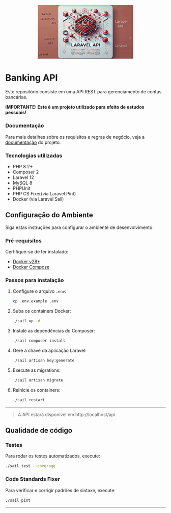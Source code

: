 <p align="center">
    <a href="#" target="_blank">
        <img src="./.doc/header-image.jpg" width="300" alt="Logo">
    </a>
</p>

# Banking API

Este repositório consiste em uma API REST para gerenciamento de contas bancárias.

**IMPORTANTE: Este é um projeto utilizado para efeito de estudos pessoais!**

### Documentação

Para mais detalhes sobre os requisitos e regras de negócio, veja a [documentação](.doc/) do projeto. 

### Tecnologias utilizadas

- PHP 8.2+
- Composer 2
- Laravel 12
- MySQL 8
- PHPUnit
- PHP CS Fixer(via Laravel Pint)
- Docker (via Laravel Sail)

## Configuração do Ambiente

Siga estas instruções para configurar o ambiente de desenvolvimento:

### Pré-requisitos

Certifique-se de ter instalado:

- [Docker v28+](https://docs.docker.com/engine/install/)
- [Docker Compose](https://docs.docker.com/compose/)

### Passos para instalação

1. Configure o arquivo `.env`:

   ```bash
   cp .env.example .env
   ```

2. Suba os containers Docker:

   ```bash
   ./sail up -d
   ```

3. Instale as dependências do Composer:

   ```bash
   ./sail composer install
   ```

4. Gere a chave da aplicação Laravel:

   ```bash
   ./sail artisan key:generate
   ```

5. Execute as migrations:

   ```bash
   ./sail artisan migrate
   ```

6. Reinicie os containers:

   ```bash
   ./sail restart
   ```
---

> A API estará disponível em http://localhost/api.

## Qualidade de código

### Testes

Para rodar os testes automatizados, execute:

```bash
./sail test --coverage
```

### Code Standards Fixer

Para verificar e corrigir padrões de sintaxe, execute:

```bash
./sail pint
```

---
